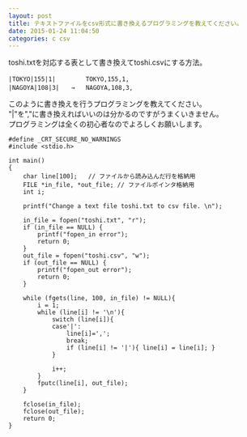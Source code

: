 ```yaml
---
layout: post
title: テキストファイルをcsv形式に書き換えるプログラミングを教えてください。
date: 2015-01-24 11:04:50
categories: c csv
---
```

<p>toshi.txtを対応する表として書き換えてtoshi.csvにする方法。</p>

<pre><code>|TOKYO|155|1|　　　　　TOKYO,155,1,
|NAGOYA|108|3|　　→   NAGOYA,108,3,
</code></pre>

<p>このように書き換えを行うプログラミングを教えてください。<br>
"|"を","に書き換えればいいのは分かるのですがうまくいきません。<br>
プログラミングは全くの初心者なのでよろしくお願いします。</p>

<pre><code>#define _CRT_SECURE_NO_WARNINGS
#include &lt;stdio.h&gt;

int main()
{
    char line[100];   // ファイルから読み込んだ行を格納用
    FILE *in_file, *out_file; // ファイルポインタ格納用
    int i;

    printf("Change a text file toshi.txt to csv file. \n");

    in_file = fopen("toshi.txt", "r"); 
    if (in_file == NULL) {
        printf("fopen_in error");
        return 0;
    }
    out_file = fopen("toshi.csv", "w"); 
    if (out_file == NULL) {
        printf("fopen_out error");
        return 0;
    }

    while (fgets(line, 100, in_file) != NULL){
        i = 1;
        while (line[i] != '\n'){
            switch (line[i]){ 
            case'|':
                line[i]=',';
                break;
                if (line[i] != '|'){ line[i] = line[i]; }
            }

            i++;
        }
        fputc(line[i], out_file);
    }

    fclose(in_file);
    fclose(out_file);
    return 0;
}
</code></pre>
